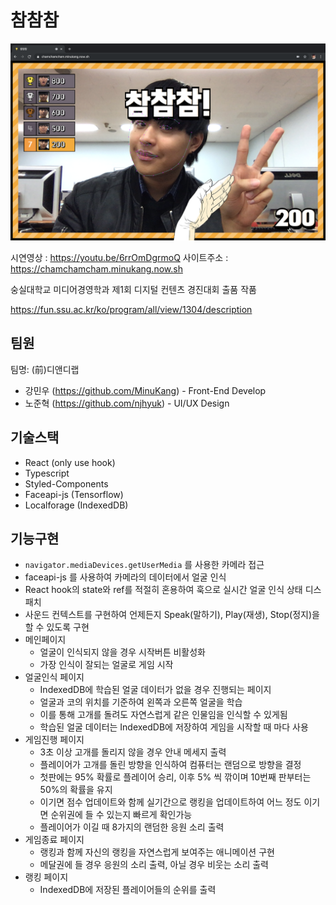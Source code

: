# 참참참

![참참참 시연](./.github/example.png)

시연영상 : https://youtu.be/6rrOmDgrmoQ
사이트주소 : https://chamchamcham.minukang.now.sh

숭실대학교 미디어경영학과 제1회 디지털 컨텐츠 경진대회 출품 작품

https://fun.ssu.ac.kr/ko/program/all/view/1304/description

## 팀원

팀명: (前)디앤디랩

* 강민우 (https://github.com/MinuKang) - Front-End Develop
* 노준혁 (https://github.com/njhyuk) - UI/UX Design

## 기술스택

* React (only use hook)
* Typescript
* Styled-Components
* Faceapi-js (Tensorflow)
* Localforage (IndexedDB)

## 기능구현

* `navigator.mediaDevices.getUserMedia` 를 사용한 카메라 접근
* faceapi-js 를 사용하여 카메라의 데이터에서 얼굴 인식
* React hook의 state와 ref를 적절히 혼용하여 훅으로 실시간 얼굴 인식 상태 디스패치
* 사운드 컨텍스트를 구현하여 언제든지 Speak(말하기), Play(재생), Stop(정지)을 할 수 있도록 구현
* 메인페이지
  * 얼굴이 인식되지 않을 경우 시작버튼 비활성화
  * 가장 인식이 잘되는 얼굴로 게임 시작
* 얼굴인식 페이지
  * IndexedDB에 학습된 얼굴 데이터가 없을 경우 진행되는 페이지
  * 얼굴과 코의 위치를 기준하여 왼쪽과 오른쪽 얼굴을 학습
  * 이를 통해 고개를 돌려도 자연스럽게 같은 인물임을 인식할 수 있게됨
  * 학습된 얼굴 데이터는 IndexedDB에 저장하여 게임을 시작할 때 마다 사용
* 게임진행 페이지
  * 3초 이상 고개를 돌리지 않을 경우 안내 메세지 출력
  * 플레이어가 고개를 돌린 방향을 인식하여 컴퓨터는 랜덤으로 방향을 결정
  * 첫판에는 95% 확률로 플레이어 승리, 이후 5% 씩 깎이며 10번째 판부터는 50%의 확률을 유지
  * 이기면 점수 업데이트와 함께 실기간으로 랭킹을 업데이트하여 어느 정도 이기면 순위권에 들 수 있는지 빠르게 확인가능
  * 플레이어가 이길 때 8가지의 랜덤한 응원 소리 출력
* 게임종료 페이지
  * 랭킹과 함께 자신의 랭킹을 자연스럽게 보여주는 애니메이션 구현
  * 메달권에 들 경우 응원의 소리 출력, 아닐 경우 비웃는 소리 출력
* 랭킹 페이지
  * IndexedDB에 저장된 플레이어들의 순위를 출력
